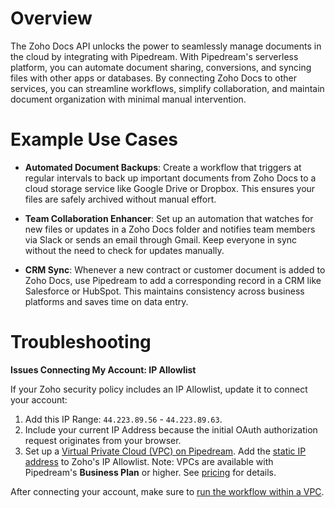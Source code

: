 # Overview

The Zoho Docs API unlocks the power to seamlessly manage documents in the cloud by integrating with Pipedream. With Pipedream's serverless platform, you can automate document sharing, conversions, and syncing files with other apps or databases. By connecting Zoho Docs to other services, you can streamline workflows, simplify collaboration, and maintain document organization with minimal manual intervention.

# Example Use Cases

- **Automated Document Backups**: Create a workflow that triggers at regular intervals to back up important documents from Zoho Docs to a cloud storage service like Google Drive or Dropbox. This ensures your files are safely archived without manual effort.

- **Team Collaboration Enhancer**: Set up an automation that watches for new files or updates in a Zoho Docs folder and notifies team members via Slack or sends an email through Gmail. Keep everyone in sync without the need to check for updates manually.

- **CRM Sync**: Whenever a new contract or customer document is added to Zoho Docs, use Pipedream to add a corresponding record in a CRM like Salesforce or HubSpot. This maintains consistency across business platforms and saves time on data entry.

# Troubleshooting

**Issues Connecting My Account: IP Allowlist**

If your Zoho security policy includes an IP Allowlist, update it to connect your account:

1. Add this IP Range: `44.223.89.56` - `44.223.89.63`.
2. Include your current IP Address because the initial OAuth authorization request originates from your browser.
3. Set up a [Virtual Private Cloud (VPC) on Pipedream](https://pipedream.com/docs/workflows/vpc#create-a-new-vpc). Add the [static IP address](https://pipedream.com/docs/workflows/vpc#find-the-static-outbound-ip-address-for-a-vpc) to Zoho's IP Allowlist. Note: VPCs are available with Pipedream's **Business Plan** or higher. See [pricing](https://pipedream.com/pricing) for details.

After connecting your account, make sure to [run the workflow within a VPC](https://pipedream.com/docs/workflows/vpc#run-workflows-within-a-vpc).
